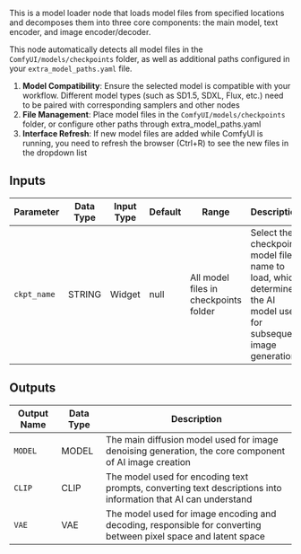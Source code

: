 This is a model loader node that loads model files from specified locations and decomposes them into three core components: the main model, text encoder, and image encoder/decoder.

This node automatically detects all model files in the `ComfyUI/models/checkpoints` folder, as well as additional paths configured in your `extra_model_paths.yaml` file.

1. **Model Compatibility**: Ensure the selected model is compatible with your workflow. Different model types (such as SD1.5, SDXL, Flux, etc.) need to be paired with corresponding samplers and other nodes
2. **File Management**: Place model files in the `ComfyUI/models/checkpoints` folder, or configure other paths through extra_model_paths.yaml
3. **Interface Refresh**: If new model files are added while ComfyUI is running, you need to refresh the browser (Ctrl+R) to see the new files in the dropdown list

## Inputs

| Parameter      | Data Type | Input Type | Default | Range | Description |
|----------------|-----------|------------|---------|-------|-------------|
| `ckpt_name`    | STRING    | Widget     | null    | All model files in checkpoints folder | Select the checkpoint model file name to load, which determines the AI model used for subsequent image generation |

## Outputs

| Output Name | Data Type | Description |
|-------------|-----------|-------------|
| `MODEL`     | MODEL     | The main diffusion model used for image denoising generation, the core component of AI image creation |
| `CLIP`      | CLIP      | The model used for encoding text prompts, converting text descriptions into information that AI can understand |
| `VAE`       | VAE       | The model used for image encoding and decoding, responsible for converting between pixel space and latent space |
